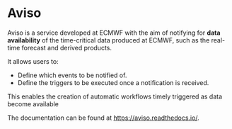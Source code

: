 # Aviso

Aviso is a service developed at ECMWF with the aim of notifying for **data availability** of the time-critical data
produced at ECMWF, such as the real-time forecast and derived products.

It allows users to:

* Define which events to be notified of.
* Define the triggers to be executed once a notification is received.

This enables the creation of automatic workflows timely triggered as data become available
 

The documentation can be found at https://aviso.readthedocs.io/.